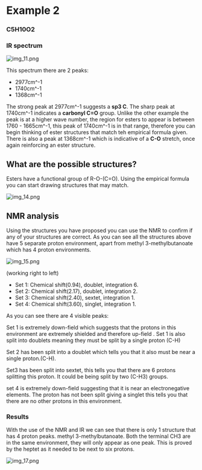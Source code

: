 # Example 2
### C5H10O2

### IR spectrum

![img_11.png](https://live.staticflickr.com/65535/52508178271_7569c8ecfe_c.jpg)

This spectrum there are 2 peaks:

* 2977cm^-1
* 1740cm^-1
* 1368cm^-1 

The strong peak at 2977cm^-1 suggests a __sp3 C__. The sharp peak at 
1740cm^-1 indicates a __carbonyl C=O__ group. Unlike the other example 
the peak is at a higher wave number, the region for esters to appear is between 1760 - 1665cm^-1,
this peak of 1740cm^-1 is in that range, therefore you can begin thinking of ester structures that match teh empirical formula given.
There is also a peak at 1368cm^-1 which is indicative of a __C-O__ stretch, once again reinforcing an ester structure.

## What are the possible structures?

Esters have a functional group of R-O-(C=O). Using the empirical formula you can start drawing structures that may match.

![img_14.png](https://live.staticflickr.com/65535/52508180586_b9f1b4190e_c.jpg)


## NMR analysis 
Using the structures you have proposed you can use the NMR to confirm if any of your structures are correct.
As you can see all the structures above have 5 separate proton environment, apart from methyl 3-methylbutanoate which has 4
proton environments. 

![img_15.png](https://live.staticflickr.com/65535/52508657375_75fba3c134_c.jpg)

(working right to left)

* Set 1: Chemical shift(0.94), doublet, integration 6.
* Set 2: Chemical shift(2.17), doublet, integration 2.
* Set 3: Chemical shift(2.40), sextet, integration 1.
* Set 4: Chemical shift(3.60), singlet, integration 1. 


As you can see there are 4 visible  peaks:

Set 1 is extremely down-field which suggests that the protons in this environment are extremely shielded and therefore up-field
. Set 1 is also split into doublets meaning they must be split by a single proton (C-H)

Set 2 has been split into a doublet which tells you that it also must be near a single proton.(C-H).

Set3 has been split into sextet, this tells you that there are 6 protons splitting this proton. It could be being split by 
two (C-H3) groups. 

set 4 is extremely down-field suggesting that it is near an electronegative elements. The proton has not been split giving a singlet
this tells you that there are no other protons in this environment. 

### Results

With the use of the NMR and IR we can see that there is only 1 structure that has 4 proton peaks. methyl 3-methylbutanoate.
Both the terminal CH3 are in the same environment, they will only appear as one peak. This is proved by the heptet
as it needed to be next to six protons. 

![img_17.png](https://live.staticflickr.com/65535/52508180836_827f7be210_n.jpg)
